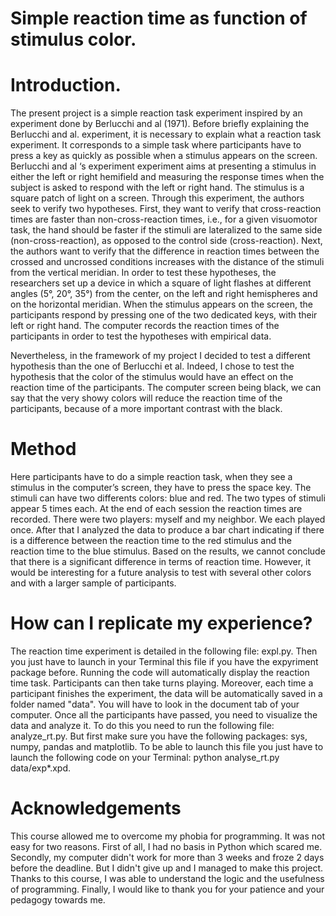 

# Simple reaction time as function of stimulus color. 


Introduction.
=======



The present project is a simple reaction task experiment inspired by an experiment done by Berlucchi and al (1971). Before briefly explaining the Berlucchi and al. experiment, it is necessary to explain what a reaction task experiment. It corresponds to a simple task where participants have to press a key as quickly as possible when a stimulus appears on the screen.
Berlucchi and al ‘s experiment experiment aims at presenting a stimulus in either the left or right hemifield and measuring the response times when the subject is asked to respond with the left or right hand. The stimulus is a square patch of light on a screen. 
Through this experiment, the authors seek to verify two hypotheses. First, they want to verify that cross-reaction times are faster than non-cross-reaction times, i.e., for a given visuomotor task, the hand should be faster if the stimuli are lateralized to the same side (non-cross-reaction), as opposed to the control side (cross-reaction). Next, the authors want to verify that the difference in reaction times between the crossed and uncrossed conditions increases with the distance of the stimuli from the vertical meridian. 
In order to test these hypotheses, the researchers set up a device in which a square of light flashes at different angles (5°, 20°, 35°) from the center, on the left and right hemispheres and on the horizontal meridian. When the stimulus appears on the screen, the participants respond by pressing one of the two dedicated keys, with their left or right hand. The computer records the reaction times of the participants in order to test the hypotheses with empirical data.

Nevertheless, in the framework of my project I decided to test a different hypothesis than the one of Berlucchi et al. Indeed, I chose to test the hypothesis that the color of the stimulus would have an effect on the reaction time of the participants. The computer screen being black, we can say that the very showy colors will reduce the reaction time of the participants, because of a more important contrast with the black.


Method
=======
Here participants have to do a simple reaction task, when they see a stimulus in the computer’s screen, they have to press the space key. 
The stimuli can have two differents colors: blue and red. The two types of stimuli appear 5 times each. At the end of each session the reaction times are recorded.
There were two players: myself and my neighbor. We each played once. After that I analyzed the data to produce a bar chart indicating if there is a difference between the reaction time to the red stimulus and the reaction time to the blue stimulus.
Based on the results, we cannot conclude that there is a significant difference in terms of reaction time. However, it would be interesting for a future analysis to test with several other colors and with a larger sample of participants.
 




How can I replicate my experience?
=======



The reaction time experiment is detailed in the following file: expl.py. Then you just have to launch in your Terminal this file if you have the expyriment package before. Running the code will automatically display the reaction time task. Participants can then take turns playing. Moreover, each time a participant finishes the experiment, the data will be automatically saved in a folder named "data". You will have to look in the document tab of your computer. 
Once all the participants have passed, you need to visualize the data and analyze it. To do this you need to run the following file: analyze_rt.py. But first make sure you have the following packages: sys, numpy, pandas and matplotlib. To be able to launch this file you just have to launch the following code on your Terminal: python analyse_rt.py data/exp*.xpd.




Acknowledgements
=======


This course allowed me to overcome my phobia for programming. It was not easy for two reasons. First of all, I had no basis in Python which scared me. Secondly, my computer didn't work for more than 3 weeks and froze 2 days before the deadline. But I didn't give up and I managed to make this project. Thanks to this course, I was able to understand the logic and the usefulness of programming. Finally, I would like to thank you for your patience and your pedagogy towards me.

